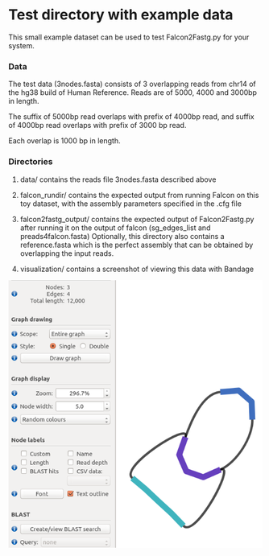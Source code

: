 # Test directory with example data

This small example dataset can be used to test Falcon2Fastg.py for your system.


### Data

The test data (3nodes.fasta) consists of 3 overlapping reads from chr14 of the hg38 build of Human Reference. Reads are of 5000, 4000 and 3000bp in length. 

The suffix of 5000bp read overlaps with prefix of 4000bp read, and suffix of 4000bp read overlaps with prefix of 3000 bp read. 

Each overlap is 1000 bp in length. 


### Directories

1. data/ contains the reads file 3nodes.fasta described above

2. falcon_rundir/ contains the expected output from running Falcon on this toy dataset, with the assembly parameters specified in the .cfg file

3. falcon2fastg_output/ contains the expected output of Falcon2Fastg.py after running it on the output of falcon (sg_edges_list and preads4falcon.fasta)
Optionally, this directory also contains a reference.fasta which is the perfect assembly that can be obtained by overlapping the input reads.

4. visualization/ contains a screenshot of viewing this data with Bandage

![Alt text](/test/visualization/3nodes.png?raw=true "Example data after Bandage")





